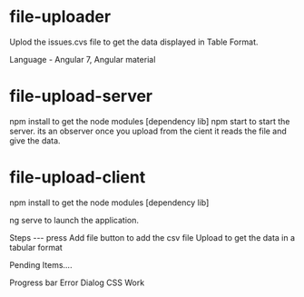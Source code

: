 # file-uploader

Uplod the issues.cvs file to get the data displayed in Table Format.

Language - Angular 7, Angular material
# file-upload-server

npm install to get the node modules [dependency lib]
npm start to start the server.  its an observer once you upload from the cient it reads the file and give the data.

# file-upload-client

npm install to get the node modules [dependency lib]

ng serve to launch the application.

Steps ---
press Add file button to add the csv file 
Upload to get the data in a tabular format


Pending Items....

Progress bar
Error Dialog
CSS Work